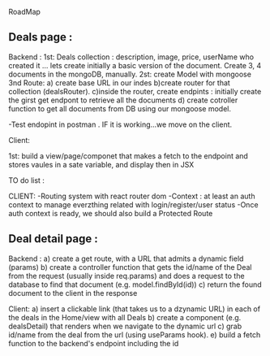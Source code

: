 RoadMap

## Deals page :

Backend :
1st: Deals collection : description, image, price, userName who created it ... lets create initially a basic version of the document. Create 3, 4 documents in the mongoDB, manually.
2st: create Model with mongoose
3nd Route:
a) create base URL in our indes
b)create router for that collection (dealsRouter).
c)inside the router, create endpints : initially create the girst get endpont to retrieve all the documents
d) create cotroller function to get all documents from DB using our mongoose model.

-Test endopint in postman . IF it is working...we move on the client.

Client:

1st: build a view/page/componet that makes a fetch to the endpoint and stores vaules in a sate variable, and display then in JSX

TO do list :

CLIENT:
-Routing system with react router dom
-Context : at least an auth context to manage everzthing related with login/register/user status
-Once auth context is ready, we should also build a Protected Route

## Deal detail page :

Backend :
a) create a get route, with a URL that admits a dynamic field (params)
b) create a controller function that gets the id/name of the Deal from the request (usually inside req.params) and does a request to the database to find that document (e.g. model.findById(id))
c) return the found document to the client in the response

Client:
a) insert a clickable link (that takes us to a dzynamic URL) in each of the deals in the Home/view with all Deals
b) create a component (e.g. dealsDetail) that renders when we navigate to the dynamic url
c) grab id/name from the deal from the url (using useParams hook).
e) build a fetch function to the backend's endpoint including the id
